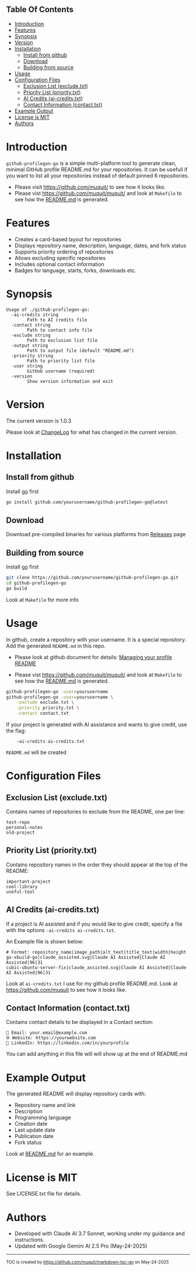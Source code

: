 ## Table Of Contents
- [Introduction](#introduction)
- [Features](#features)
- [Synopsis](#synopsis)
- [Version](#version)
- [Installation](#installation)
  - [Install from github](#install-from-github)
  - [Download](#download)
  - [Building from source](#building-from-source)
- [Usage](#usage)
- [Configuration Files](#configuration-files)
  - [Exclusion List (exclude.txt)](#exclusion-list-excludetxt)
  - [Priority List (priority.txt)](#priority-list-prioritytxt)
  - [AI Credits (ai-credits.txt)](#ai-credits-ai-creditstxt)
  - [Contact Information (contact.txt)](#contact-information-contacttxt)
- [Example Output](#example-output)
- [License is MIT](#license-is-mit)
- [Authors](#authors)

# Introduction

`github-profilegen-go` is a simple multi-platform tool to generate clean, 
minimal GitHub profile README.md for your repositories.
It can be usefull if you want to list all your repositories instead of 
default pinned 6 repositories.

- Please visit https://github.com/muquit/ to see how it looks like.
- Please vist https://github.com/muquit/muquit/ and look at `Makefile` to
  see how the [README.md](https://github.com/muquit/muquit/) is generated.

# Features
- Creates a card-based layout for repositories
- Displays repository name, description, language, dates, and fork status
- Supports priority ordering of repositories
- Allows excluding specific repositories
- Includes optional contact information
- Badges for language, starts, forks, downloads etc.

# Synopsis
```
Usage of ./github-profilegen-go:
  -ai-credits string
    	Path to AI credits file
  -contact string
    	Path to contact info file
  -exclude string
    	Path to exclusion list file
  -output string
    	Path to output file (default "README.md")
  -priority string
    	Path to priority list file
  -user string
    	GitHub username (required)
  -version
    	Show version information and exit
```

# Version
The current version is 1.0.3

Please look at [ChangeLog](ChangeLog.md) for what has changed in the current version.

# Installation
## Install from github

Install [go](https://go.dev/) first

```bash
go install github.com/yourusername/github-profilegen-go@latest
```

## Download

Download pre-compiled binaries for various platforms from
[Releases](https://github.com/muquit/github-profilegen-go/releases) page

## Building from source
Install [go](https://go.dev/) first

```bash
git clone https://github.com/yourusername/github-profilegen-go.git
cd github-profilegen-go
go build
```

Look at `Makefile` for more info

# Usage

In github, create a repository with your username. It is a special repository. Add the
generated `README.md` in this repo.

- Please look at  github document for details:
[Managing your profile README](https://docs.github.com/en/account-and-profile/setting-up-and-managing-your-github-profile/customizing-your-profile/managing-your-profile-readme)

- Please vist https://github.com/muquit/muquit/ and look at `Makefile` to
  see how the [README.md](https://github.com/muquit/muquit/) is generated.

```bash
github-profilegen-go -user=yourusername
github-profilegen-go -user=yourusername \
    -exclude exclude.txt \
    -priority priority.txt \
    -contact contact.txt
```
If your project is generated with AI assistance and wants to give credit, use
the flag:

```
    -ai-credits ai-credits.txt
```

`README.md` will be created

# Configuration Files

## Exclusion List (exclude.txt)
Contains names of repositories to exclude from the README, one per line:
```
test-repo
personal-notes
old-project
```

## Priority List (priority.txt)
Contains repository names in the order they should appear at the top of the README:
```
important-project
cool-library
useful-tool
```

## AI Credits (ai-credits.txt)
If a project is AI assisted and if you would like to give credit, specify a
file with the options `-ai-credits ai-credits.txt`.

An Example file is shown below:
```
# Format: repository_name|image_path|alt_text|title_text|width|height
go-xbuild-go|claude_assisted.svg|Claude AI Assisted|Claude AI Assisted|96|31
cubic-ubuntu-server-fix|claude_assisted.svg|Claude AI Assisted|Claude AI Assisted|96|31
```
Look at `ai-credits.txt` I use for my github profile README.md. Look at
https://github.com/muquit to see how it looks like.

## Contact Information (contact.txt)
Contains contact details to be displayed in a Contact section:
```
📧 Email: your.email@example.com
🌐 Website: https://yourwebsite.com
💼 LinkedIn: https://linkedin.com/in/yourprofile
```
You can add anything in this file will will show up at the end of README.md


# Example Output
The generated README will display repository cards with:
- Repository name and link
- Description
- Programming language
- Creation date
- Last update date
- Publication date
- Fork status

Look at [README.md](https://github.com/muquit/muquit/) for an example.

# License is MIT

See LICENSE.txt file for details.

# Authors
- Developed with Claude AI 3.7 Sonnet, working under my guidance and instructions. 
- Updated with Google Gemini AI 2.5 Pro (May-24-2025)

---
<sub>TOC is created by https://github.com/muquit/markdown-toc-go on May-24-2025</sub>
